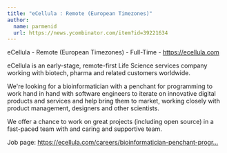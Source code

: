 ```yaml
---
title: "eCellula : Remote (European Timezones)"
author:
  name: parmenid
  url: https://news.ycombinator.com/item?id=39221634
---
```

eCellula - Remote (European Timezones) - Full-Time - <a href="https:&#x2F;&#x2F;ecellula.com" rel="nofollow">https:&#x2F;&#x2F;ecellula.com</a>

eCellula is an early-stage, remote-first Life Science services company working with biotech, pharma and related customers worldwide.

We&#x27;re looking for a bioinformatician with a penchant for programming to work hand in hand with software engineers to iterate on innovative digital products and services and help bring them to market, working closely with product management, designers and other scientists.

We offer a chance to work on great projects (including open source) in a fast-paced team with and caring and supportive team.

Job page: <a href="https:&#x2F;&#x2F;ecellula.com&#x2F;careers&#x2F;bioinformatician-penchant-programming.html" rel="nofollow">https:&#x2F;&#x2F;ecellula.com&#x2F;careers&#x2F;bioinformatician-penchant-progr...</a>
